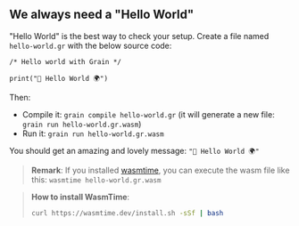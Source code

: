 ## We always need a "Hello World"

"Hello World" is the best way to check your setup. Create a file named `hello-world.gr` with the below source code:

```grain
/* Hello world with Grain */

print("👋 Hello World 🌍")
```

Then:

- Compile it: `grain compile hello-world.gr` (it will generate a new file: `grain run hello-world.gr.wasm`)
- Run it: `grain run hello-world.gr.wasm`

You should get an amazing and lovely message: `"👋 Hello World 🌍"`

> **Remark**: If you installed [wasmtime](), you can execute the wasm file like this: `wasmtime hello-world.gr.wasm`

> **How to install WasmTime**:
> ```bash
> curl https://wasmtime.dev/install.sh -sSf | bash
> ```


